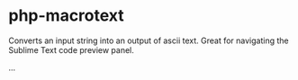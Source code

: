 # php-macrotext
Converts an input string into an output of ascii text. Great for navigating the Sublime Text code preview panel.

...

